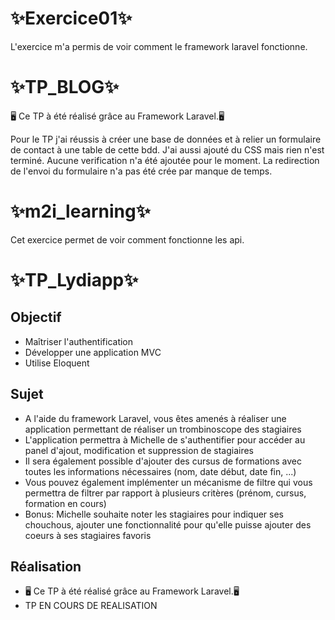 # ✨Exercice01✨

L'exercice m'a permis de voir comment le framework laravel fonctionne.

# ✨TP_BLOG✨

🖥️ Ce TP à été réalisé grâce au Framework Laravel.🖥️

Pour le TP j'ai réussis à créer une base de données et à relier un formulaire de contact à une table de cette bdd. J'ai aussi ajouté du CSS mais rien n'est terminé.
Aucune verification n'a été ajoutée pour le moment.
La redirection de l'envoi du formulaire n'a pas été crée par manque de temps.

# ✨m2i_learning✨

Cet exercice permet de voir comment fonctionne les api.

# ✨TP_Lydiapp✨

## Objectif
 - Maîtriser l'authentification
 - Développer une application MVC
 - Utilise Eloquent

## Sujet
 - A l'aide du framework Laravel, vous êtes amenés à réaliser une application permettant de réaliser un trombinoscope des stagiaires
 - L'application permettra à Michelle de s'authentifier pour accéder au panel d'ajout, modification et suppression de stagiaires
 - Il sera également possible d'ajouter des cursus de formations avec toutes les informations nécessaires (nom, date début, date fin, ...)
 - Vous pouvez également implémenter un mécanisme de filtre qui vous permettra de filtrer par rapport à plusieurs critères (prénom, cursus, formation en cours)
 - Bonus: Michelle souhaite noter les stagiaires pour indiquer ses chouchous, ajouter une fonctionnalité pour qu'elle puisse ajouter des coeurs à ses stagiaires favoris

## Réalisation

- 🖥️ Ce TP à été réalisé grâce au Framework Laravel.🖥️
- TP EN COURS DE REALISATION
